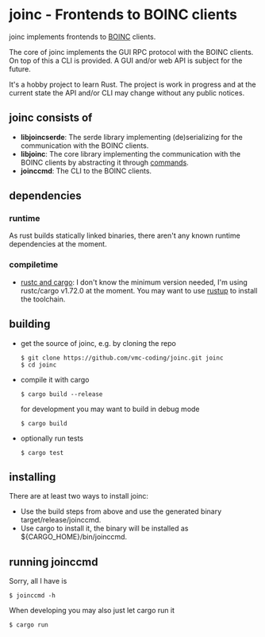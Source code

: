 # joinc - Frontends to BOINC clients

joinc implements frontends to [BOINC](https://boinc.berkeley.edu/) clients.

The core of joinc implements the GUI RPC protocol with the BOINC clients.
On top of this a CLI is provided.
A GUI and/or web API is subject for the future.

It's a hobby project to learn Rust.
The project is work in progress and at the current state the API and/or CLI may change without any public notices.

## joinc consists of

- **libjoincserde**: The serde library implementing (de)serializing for the communication with the BOINC clients.
- **libjoinc**: The core library implementing the communication with the BOINC clients by abstracting it through
    [commands](https://en.wikipedia.org/wiki/Command_pattern).
- **joinccmd**: The CLI to the BOINC clients.

## dependencies

### runtime

As rust builds statically linked binaries, there aren't any known runtime dependencies at the moment.

### compiletime

- [rustc and cargo](https://www.rust-lang.org/):
    I don't know the minimum version needed, I'm using rustc/cargo v1.72.0 at the moment.
    You may want to use [rustup](https://www.rust-lang.org/tools/install) to install the toolchain.

## building
- get the source of joinc, e.g. by cloning the repo
    ```shell script
    $ git clone https://github.com/vmc-coding/joinc.git joinc
    $ cd joinc
    ```
- compile it with cargo
    ```shell script
    $ cargo build --release
    ```
  for development you may want to build in debug mode
    ```shell script
    $ cargo build
    ```
- optionally run tests
    ```shell script
    $ cargo test
    ```

## installing
There are at least two ways to install joinc:
- Use the build steps from above and use the generated binary target/release/joinccmd.
- Use cargo to install it, the binary will be installed as ${CARGO_HOME}/bin/joinccmd.

## running joinccmd
Sorry, all I have is
```shell script
$ joinccmd -h
```

When developing you may also just let cargo run it
```shell script
$ cargo run
```
